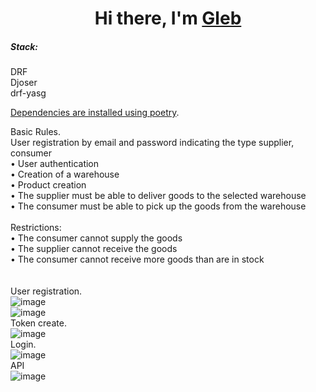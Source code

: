 <h1 align="center">Hi there, I'm <a href="https://gitlab.com/frutez/" target="_blank">Gleb</a> 

<h5> Stack:</h5>DRF<br>Djoser<br>drf-yasg


<a href="https://python-poetry.org/docs/" target="_blank">Dependencies are installed using poetry</a>.

Basic Rules.<br>
User registration by email and password indicating the type supplier, consumer<br>
  • User authentication<br>
  • Creation of a warehouse<br>
  • Product creation<br>
  • The supplier must be able to deliver goods to the selected warehouse<br>
  • The consumer must be able to pick up the goods from the warehouse<br>
<br>
Restrictions:<br>
  • The consumer cannot supply the goods<br>
  • The supplier cannot receive the goods<br>
  • The consumer cannot receive more goods than are in stock<br>
<br>
<br>
User registration.<br>
![image](https://github.com/frutez/homework-6/assets/114811823/ed26aae5-304a-4d88-9dff-7a9838624b24)<br>
![image](https://github.com/frutez/homework-6/assets/114811823/dc900712-136e-429d-8d9d-919f9ef7fe93)<br>
Token create.<br>
![image](https://github.com/frutez/homework-6/assets/114811823/0fe26ccd-bdc0-4c17-893e-7ce43c503225)<br>
Login.<br>
![image](https://github.com/frutez/homework-6/assets/114811823/ab7ea074-2df3-44a6-b9b5-8bf3c8fd27c1)<br>
API<br>
![image](https://github.com/frutez/homework-6/assets/114811823/751bdf72-d67a-41d9-b64e-7b17dbe81f7e)<br>

